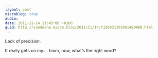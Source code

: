 ```yaml
---
layout: post
microblog: true
audio: 
date: 2011-11-14 11:43:06 +0100
guid: http://samdeane.micro.blog/2011/11/14/t136031395901480960.html
---
```

Lack of precision.

It really gets on my…. hmm, now, what’s the right word?
